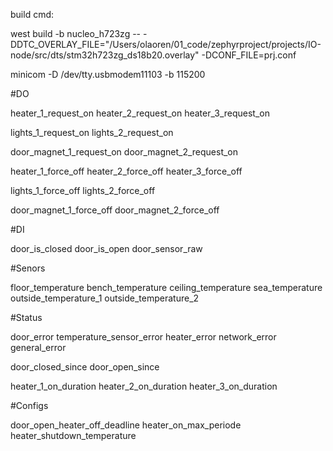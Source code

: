 build cmd: 

west build -b nucleo_h723zg -- -DDTC_OVERLAY_FILE="/Users/olaoren/01_code/zephyrproject/projects/IO-node/src/dts/stm32h723zg_ds18b20.overlay" -DCONF_FILE=prj.conf

minicom -D /dev/tty.usbmodem11103 -b 115200


#DO 

heater_1_request_on
heater_2_request_on
heater_3_request_on

lights_1_request_on
lights_2_request_on

door_magnet_1_request_on
door_magnet_2_request_on

heater_1_force_off
heater_2_force_off
heater_3_force_off

lights_1_force_off
lights_2_force_off

door_magnet_1_force_off
door_magnet_2_force_off

#DI

door_is_closed
door_is_open
door_sensor_raw


#Senors

floor_temperature
bench_temperature
ceiling_temperature
sea_temperature
outside_temperature_1
outside_temperature_2

#Status

door_error
temperature_sensor_error
heater_error
network_error
general_error

door_closed_since
door_open_since

heater_1_on_duration
heater_2_on_duration
heater_3_on_duration

#Configs

door_open_heater_off_deadline
heater_on_max_periode
heater_shutdown_temperature

